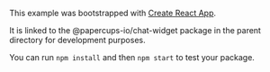 This example was bootstrapped with [Create React App](https://github.com/facebook/create-react-app).

It is linked to the @papercups-io/chat-widget package in the parent directory for development purposes.

You can run `npm install` and then `npm start` to test your package.
